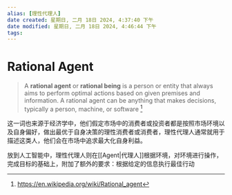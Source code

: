 ```yaml
---
alias: [理性代理人]
date created: 星期日, 二月 18日 2024, 4:37:40 下午
date modified: 星期日, 二月 18日 2024, 4:46:44 下午
tags: 
---
```


# Rational Agent

> A **rational agent** or **rational being** is a person or entity that always aims to perform optimal actions based on given premises and information. A rational agent can be anything that makes decisions, typically a person, machine, or software [^1]

这一词也来源于经济学中，他们假定市场中的消费者或投资者都是按照市场环境以及自身偏好，做出最优于自身决策的理性消费者或消费者，理性代理人通常就用于描述这类人，他们会在市场中追求最大化自身利益。

放到人工智能中，理性代理人则在[[Agent|代理人]]根据环境，对环境进行操作，完成目标的基础上，附加了额外的要求：根据给定的信息执行最佳行动

[^1]: https://en.wikipedia.org/wiki/Rational_agent